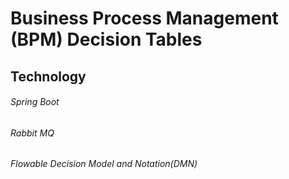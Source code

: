 # Business Process Management (BPM) Decision Tables
## Technology
###### Spring Boot
###### Rabbit MQ
###### Flowable Decision Model and Notation(DMN)   

